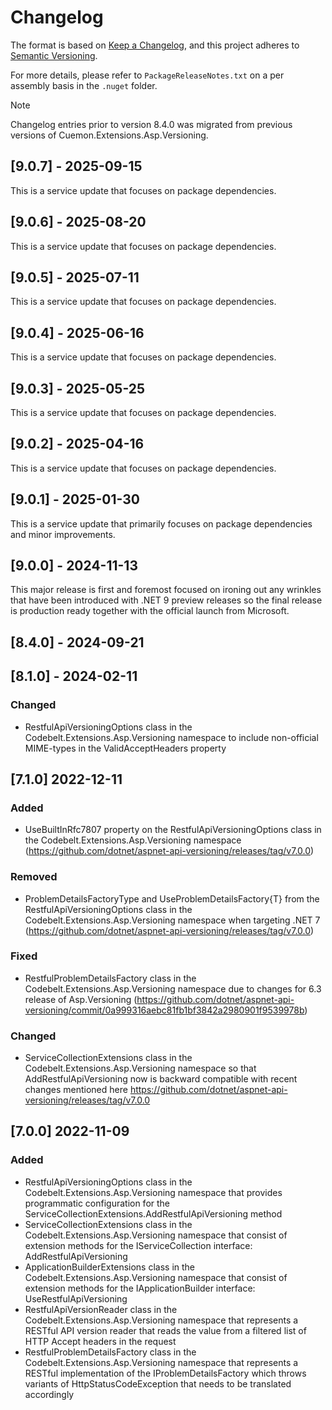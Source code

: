 # Changelog

The format is based on [Keep a Changelog](https://keepachangelog.com/en/1.1.0/), and this project adheres to [Semantic Versioning](https://semver.org/spec/v2.0.0.html).

For more details, please refer to `PackageReleaseNotes.txt` on a per assembly basis in the `.nuget` folder.

> [!NOTE]  
> Changelog entries prior to version 8.4.0 was migrated from previous versions of Cuemon.Extensions.Asp.Versioning.

## [9.0.7] - 2025-09-15

This is a service update that focuses on package dependencies.

## [9.0.6] - 2025-08-20

This is a service update that focuses on package dependencies.

## [9.0.5] - 2025-07-11

This is a service update that focuses on package dependencies.

## [9.0.4] - 2025-06-16

This is a service update that focuses on package dependencies.

## [9.0.3] - 2025-05-25

This is a service update that focuses on package dependencies.

## [9.0.2] - 2025-04-16

This is a service update that focuses on package dependencies.

## [9.0.1] - 2025-01-30

This is a service update that primarily focuses on package dependencies and minor improvements.

## [9.0.0] - 2024-11-13

This major release is first and foremost focused on ironing out any wrinkles that have been introduced with .NET 9 preview releases so the final release is production ready together with the official launch from Microsoft.

## [8.4.0] - 2024-09-21


## [8.1.0] - 2024-02-11

### Changed

- RestfulApiVersioningOptions class in the Codebelt.Extensions.Asp.Versioning namespace to include non-official MIME-types in the ValidAcceptHeaders property

## [7.1.0] 2022-12-11

### Added

- UseBuiltInRfc7807 property on the RestfulApiVersioningOptions class in the Codebelt.Extensions.Asp.Versioning namespace (https://github.com/dotnet/aspnet-api-versioning/releases/tag/v7.0.0)

### Removed

- ProblemDetailsFactoryType and UseProblemDetailsFactory{T} from the RestfulApiVersioningOptions class in the Codebelt.Extensions.Asp.Versioning namespace when targeting .NET 7 (https://github.com/dotnet/aspnet-api-versioning/releases/tag/v7.0.0)

### Fixed

- RestfulProblemDetailsFactory class in the Codebelt.Extensions.Asp.Versioning namespace due to changes for 6.3 release of Asp.Versioning (https://github.com/dotnet/aspnet-api-versioning/commit/0a999316aebc81fb1bf3842a2980901f9539978b)

### Changed

- ServiceCollectionExtensions class in the Codebelt.Extensions.Asp.Versioning namespace so that AddRestfulApiVersioning now is backward compatible with recent changes mentioned here https://github.com/dotnet/aspnet-api-versioning/releases/tag/v7.0.0


## [7.0.0] 2022-11-09

### Added

- RestfulApiVersioningOptions class in the Codebelt.Extensions.Asp.Versioning namespace that provides programmatic configuration for the ServiceCollectionExtensions.AddRestfulApiVersioning method
- ServiceCollectionExtensions class in the Codebelt.Extensions.Asp.Versioning namespace that consist of extension methods for the IServiceCollection interface: AddRestfulApiVersioning
- ApplicationBuilderExtensions class in the Codebelt.Extensions.Asp.Versioning namespace that consist of extension methods for the IApplicationBuilder interface: UseRestfulApiVersioning
- RestfulApiVersionReader class in the Codebelt.Extensions.Asp.Versioning namespace that represents a RESTful API version reader that reads the value from a filtered list of HTTP Accept headers in the request
- RestfulProblemDetailsFactory class in the Codebelt.Extensions.Asp.Versioning namespace that represents a RESTful implementation of the IProblemDetailsFactory which throws variants of HttpStatusCodeException that needs to be translated accordingly
